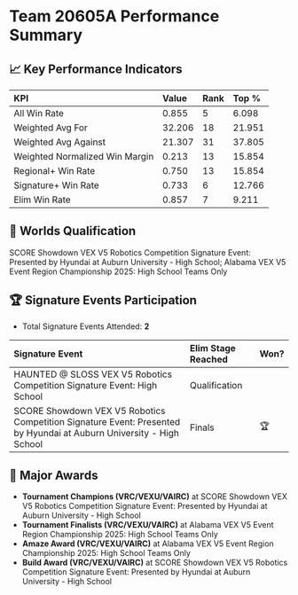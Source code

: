 # Team 20605A Performance Summary

## 📈 Key Performance Indicators
| KPI | Value | Rank | Top % |
|:---|:-----|:----|:-----|
| All Win Rate | 0.855 | 5 | 6.098 |
| Weighted Avg For | 32.206 | 18 | 21.951 |
| Weighted Avg Against | 21.307 | 31 | 37.805 |
| Weighted Normalized Win Margin | 0.213 | 13 | 15.854 |
| Regional+ Win Rate | 0.750 | 13 | 15.854 |
| Signature+ Win Rate | 0.733 | 6 | 12.766 |
| Elim Win Rate | 0.857 | 7 | 9.211 |


## 🎯 Worlds Qualification
SCORE Showdown VEX V5 Robotics Competition Signature Event: Presented by Hyundai at Auburn University - High School; Alabama VEX V5 Event Region Championship 2025: High School Teams Only

## 🏆 Signature Events Participation
- Total Signature Events Attended: **2**

| Signature Event | Elim Stage Reached | Won? |
|:----------------|:-------------------|:----|
| HAUNTED @ SLOSS VEX V5 Robotics Competition Signature Event: High School | Qualification |  |
| SCORE Showdown VEX V5 Robotics Competition Signature Event: Presented by Hyundai at Auburn University - High School | Finals | 🏆 |


## 🥇 Major Awards
- **Tournament Champions (VRC/VEXU/VAIRC)** at SCORE Showdown VEX V5 Robotics Competition Signature Event: Presented by Hyundai at Auburn University - High School
- **Tournament Finalists (VRC/VEXU/VAIRC)** at Alabama VEX V5 Event Region Championship 2025: High School Teams Only
- **Amaze Award (VRC/VEXU/VAIRC)** at Alabama VEX V5 Event Region Championship 2025: High School Teams Only
- **Build Award (VRC/VEXU/VAIRC)** at SCORE Showdown VEX V5 Robotics Competition Signature Event: Presented by Hyundai at Auburn University - High School

